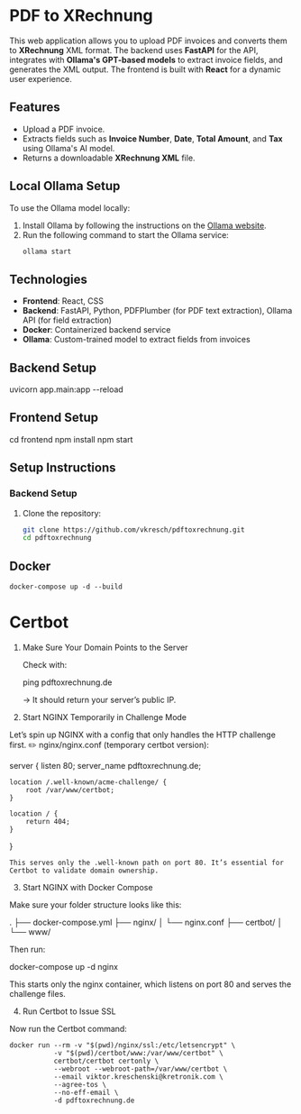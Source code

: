 # PDF to XRechnung

This web application allows you to upload PDF invoices and converts them to **XRechnung** XML format. The backend uses **FastAPI** for the API, integrates with **Ollama's GPT-based models** to extract invoice fields, and generates the XML output. The frontend is built with **React** for a dynamic user experience.

## Features

- Upload a PDF invoice.
- Extracts fields such as **Invoice Number**, **Date**, **Total Amount**, and **Tax** using Ollama's AI model.
- Returns a downloadable **XRechnung XML** file.

## Local Ollama Setup

To use the Ollama model locally:

1. Install Ollama by following the instructions on the [Ollama website](https://ollama.com).
2. Run the following command to start the Ollama service:
   ```bash
   ollama start
    ```

## Technologies

- **Frontend**: React, CSS
- **Backend**: FastAPI, Python, PDFPlumber (for PDF text extraction), Ollama API (for field extraction)
- **Docker**: Containerized backend service
- **Ollama**: Custom-trained model to extract fields from invoices

## Backend Setup

uvicorn app.main:app --reload

## Frontend Setup

cd frontend
npm install
npm start

## Setup Instructions

### Backend Setup

1. Clone the repository:
   ```bash
   git clone https://github.com/vkresch/pdftoxrechnung.git
   cd pdftoxrechnung

## Docker

```
docker-compose up -d --build
```

# Certbot

1. Make Sure Your Domain Points to the Server

    Check with:

    ping pdftoxrechnung.de

    → It should return your server’s public IP.

2. Start NGINX Temporarily in Challenge Mode

Let’s spin up NGINX with a config that only handles the HTTP challenge first.
✏️ nginx/nginx.conf (temporary certbot version):

server {
    listen 80;
    server_name pdftoxrechnung.de;

    location /.well-known/acme-challenge/ {
        root /var/www/certbot;
    }

    location / {
        return 404;
    }
}

    This serves only the .well-known path on port 80. It’s essential for Certbot to validate domain ownership.

3. Start NGINX with Docker Compose

Make sure your folder structure looks like this:

.
├── docker-compose.yml
├── nginx/
│   └── nginx.conf
├── certbot/
│   └── www/

Then run:

docker-compose up -d nginx

This starts only the nginx container, which listens on port 80 and serves the challenge files.

4. Run Certbot to Issue SSL

Now run the Certbot command:

```
docker run --rm -v "$(pwd)/nginx/ssl:/etc/letsencrypt" \
           -v "$(pwd)/certbot/www:/var/www/certbot" \
           certbot/certbot certonly \
           --webroot --webroot-path=/var/www/certbot \
           --email viktor.kreschenski@kretronik.com \
           --agree-tos \
           --no-eff-email \
           -d pdftoxrechnung.de

```
